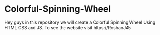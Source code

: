 # Colorful-Spinning-Wheel
Hey guys in this repository we will create a Colorful Spinning Wheel Using HTML CSS and JS. To see the website visit https://RoshanJ45

